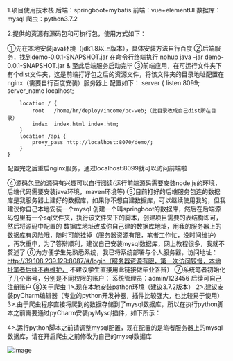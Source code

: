 1.项目使用技术栈
后端：springboot+mybatis
前端：vue+elementUI
数据库：mysql
爬虫：python3.7.2

2.提供的资源有源码包和可执行包，使用方式如下：
 
①先在本地安装java环境（jdk1.8以上版本），具体安装方法自行百度
②后端服务，找到demo-0.0.1-SNAPSHOT.jar 在命令行终端执行 nohup java -jar demo-0.0.1-SNAPSHOT.jar &
   至此后端服务启动完毕
③前端应用，在可运行文件夹下有个dist文件夹，这是前端打好包之后的资源文件，将该文件夹的目录地址配置在nginx（需要自行百度安装）服务器上
   配置如下：
server {
        listen       8099;
        server_name  localhost;

        location / {
            root   /home/hr/deploy/income/pc-web;（此目录改成自己dist所在目录）
            index  index.html index.htm;
        }
        location /api {
            proxy_pass http://localhost:8070/demo/;
        }
    }

配置完之后重启nginx服务，通过localhost:8099就可以访问前端啦
 

④源码包里的源码有兴趣可以自行阅读(运行前端源码需要安装node.js的环境，后端代码需要安装java环境，maven环境等)
⑤目前打好的后端服务包连的数据库是我服务器上建好的数据库，如果你不想自建数据库，可以继续使用我的，但我建议你自己本地安装一个mysql
   创建一个叫springboot的数据库，然后在后端源码包里有一个sql文件夹，执行该文件夹下的脚本，创建项目需要的表结构即可，然后将源码中配置的
数据库地址改成你自己建的数据库地址，用我的服务器上的数据库有风险哦，随时可能挂掉（服务器资源有限，笔者工作忙，没时间维护）
，再次重申，为了答辩顺利，建议自己安装mysql数据库，网上教程很多，我就不赘述了
⑥为方便学生先熟悉系统，我已将系统部署与个人服务器，访问地址：http://39.108.239.129:8087/#/login（服务器资源有限，第一次访问较慢，本地址笔者后续不再维护，
不建议学生直接用此链接做毕业答辩）
⑦系统笔者初始化了几个账号，分别是不同权限的账户：
系统管理员：admin/123456
后续可自己注册账户
⑧关于爬虫
1>.现在本地安装pathon环境（建议3.7.2版本）
2>.建议安装pyCharm编辑器（专业的python开发神器，插件比较强大，也比较易于使用）
3>.由于爬虫程序直接将爬到的数据存储到了mysql数据库，所以在执行python脚本之前需要通过pyCharm安装pyMysql插件，如下所示：
 
4>.运行python脚本之前请调整mysql配置，现在配置的是笔者服务器上的mysql数据库，请在开启爬虫之前修改为自己的mysql数据库
 
 
![image](https://user-images.githubusercontent.com/11371693/136687648-a1015ccf-df6a-4002-8a41-6d67b87e8049.png)
